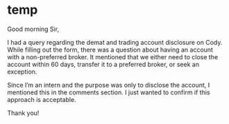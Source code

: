 # temp

Good morning Sir,

I had a query regarding the demat and trading account disclosure on Cody. While filling out the form, there was a question about having an account with a non-preferred broker. It mentioned that we either need to close the account within 60 days, transfer it to a preferred broker, or seek an exception.

Since I’m an intern and the purpose was only to disclose the account, I mentioned this in the comments section. I just wanted to confirm if this approach is acceptable.

Thank you!
